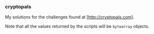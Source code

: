 ### cryptopals

My solutions for the challenges found at [http://cryptopals.com].

Note that all the values returned by the scripts will be `bytearray` objects.

